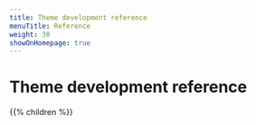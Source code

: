 ```yaml
---
title: Theme development reference
menuTitle: Reference
weight: 30
showOnHomepage: true
---
```


# Theme development reference

{{% children %}}
